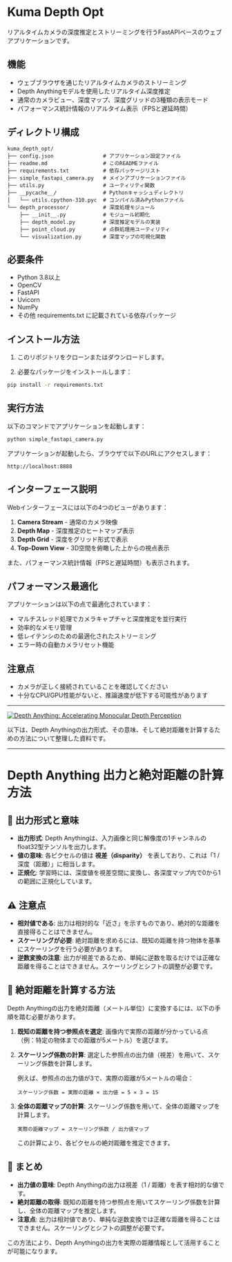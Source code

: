 # Kuma Depth Opt

リアルタイムカメラの深度推定とストリーミングを行うFastAPIベースのウェブアプリケーションです。

## 機能

- ウェブブラウザを通じたリアルタイムカメラのストリーミング
- Depth Anythingモデルを使用したリアルタイム深度推定
- 通常のカメラビュー、深度マップ、深度グリッドの3種類の表示モード
- パフォーマンス統計情報のリアルタイム表示（FPSと遅延時間）

## ディレクトリ構成

```
kuma_depth_opt/
├── config.json                # アプリケーション設定ファイル
├── readme.md                  # このREADMEファイル
├── requirements.txt           # 依存パッケージリスト
├── simple_fastapi_camera.py   # メインアプリケーションファイル
├── utils.py                   # ユーティリティ関数
├── __pycache__/               # Pythonキャッシュディレクトリ
│   └── utils.cpython-310.pyc  # コンパイル済みPythonファイル
└── depth_processor/           # 深度処理モジュール
    ├── __init__.py            # モジュール初期化
    ├── depth_model.py         # 深度推定モデルの実装
    ├── point_cloud.py         # 点群処理用ユーティリティ
    └── visualization.py       # 深度マップの可視化関数
```

## 必要条件

- Python 3.8以上
- OpenCV
- FastAPI
- Uvicorn
- NumPy
- その他 requirements.txt に記載されている依存パッケージ

## インストール方法

1. このリポジトリをクローンまたはダウンロードします。

2. 必要なパッケージをインストールします：

```bash
pip install -r requirements.txt
```

## 実行方法

以下のコマンドでアプリケーションを起動します：

```bash
python simple_fastapi_camera.py
```

アプリケーションが起動したら、ブラウザで以下のURLにアクセスします：

```
http://localhost:8888
```

## インターフェース説明

Webインターフェースには以下の4つのビューがあります：

1. **Camera Stream** - 通常のカメラ映像
2. **Depth Map** - 深度推定のヒートマップ表示
3. **Depth Grid** - 深度をグリッド形式で表示
4. **Top-Down View** - 3D空間を俯瞰した上からの視点表示

また、パフォーマンス統計情報（FPSと遅延時間）も表示されます。

## パフォーマンス最適化

アプリケーションは以下の点で最適化されています：

- マルチスレッド処理でカメラキャプチャと深度推定を並行実行
- 効率的なメモリ管理
- 低レイテンシのための最適化されたストリーミング
- エラー時の自動カメラリセット機能

## 注意点

- カメラが正しく接続されていることを確認してください
- 十分なCPU/GPU性能がないと、推論速度が低下する可能性があります


----

[![Depth Anything: Accelerating Monocular Depth Perception](https://tse1.mm.bing.net/th?id=OIP.SbIO7cLsmvgcyXZhDMs9mQHaCo\&cb=iwc1\&pid=Api)](https://learnopencv.com/depth-anything/)

以下は、Depth Anythingの出力形式、その意味、そして絶対距離を計算するための方法について整理した資料です。

---

# Depth Anything 出力と絶対距離の計算方法

## 📌 出力形式と意味

* **出力形式**: Depth Anythingは、入力画像と同じ解像度の1チャンネルのfloat32型テンソルを出力します。
* **値の意味**: 各ピクセルの値は **視差（disparity）** を表しており、これは「1 / 深度（距離）」に相当します。&#x20;
* **正規化**: 学習時には、深度値を視差空間に変換し、各深度マップ内で0から1の範囲に正規化しています。&#x20;

## ⚠️ 注意点

* **相対値である**: 出力は相対的な「近さ」を示すものであり、絶対的な距離を直接得ることはできません。
* **スケーリングが必要**: 絶対距離を求めるには、既知の距離を持つ物体を基準にスケーリングを行う必要があります。
* **逆数変換の注意**: 出力が視差であるため、単純に逆数を取るだけでは正確な距離を得ることはできません。スケーリングとシフトの調整が必要です。

## 🧮 絶対距離を計算する方法

Depth Anythingの出力を絶対距離（メートル単位）に変換するには、以下の手順を踏む必要があります。

1. **既知の距離を持つ参照点を選定**: 画像内で実際の距離が分かっている点（例：特定の物体までの距離が5メートル）を選びます。

2. **スケーリング係数の計算**: 選定した参照点の出力値（視差）を用いて、スケーリング係数を計算します。

   例えば、参照点の出力値が3で、実際の距離が5メートルの場合：

   ```
   スケーリング係数 = 実際の距離 × 出力値 = 5 × 3 = 15
   ```

3. **全体の距離マップの計算**: スケーリング係数を用いて、全体の距離マップを計算します。

   ```
   実際の距離マップ = スケーリング係数 / 出力値マップ
   ```

   この計算により、各ピクセルの絶対距離を推定できます。

## 📝 まとめ

* **出力値の意味**: Depth Anythingの出力は視差（1 / 距離）を表す相対的な値です。
* **絶対距離の取得**: 既知の距離を持つ参照点を用いてスケーリング係数を計算し、全体の距離マップを推定します。
* **注意点**: 出力は相対値であり、単純な逆数変換では正確な距離を得ることはできません。スケーリングとシフトの調整が必要です。

この方法により、Depth Anythingの出力を実際の距離情報として活用することが可能になります。

